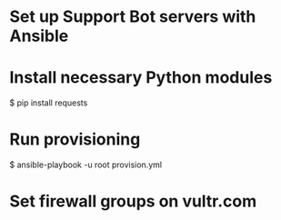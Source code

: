 # Set up Support Bot servers with Ansible

# Install necessary Python modules
$ pip install requests


# Run provisioning
$ ansible-playbook -u root provision.yml

# Set firewall groups on vultr.com

